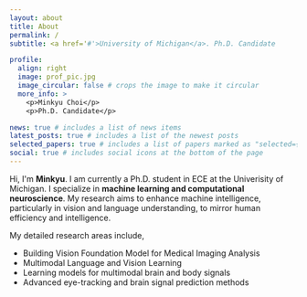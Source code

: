 ```yaml
---
layout: about
title: About
permalink: /
subtitle: <a href='#'>University of Michigan</a>. Ph.D. Candidate

profile:
  align: right
  image: prof_pic.jpg
  image_circular: false # crops the image to make it circular
  more_info: >
    <p>Minkyu Choi</p>
    <p>Ph.D. Candidate</p>

news: true # includes a list of news items
latest_posts: true # includes a list of the newest posts
selected_papers: true # includes a list of papers marked as "selected={true}"
social: true # includes social icons at the bottom of the page
---
```


Hi, I'm <b>Minkyu</b>. I am currently a Ph.D. student in ECE at the Univerisity of Michigan. 
I specialize in <b>machine learning and computational neuroscience</b>.
My research aims to enhance machine intelligence, particularly in vision and language understanding, to mirror human efficiency and intelligence.

My detailed research areas include, 
- Building Vision Foundation Model for Medical Imaging Analysis
- Multimodal Language and Vision Learning
- Learning models for multimodal brain and body signals
- Advanced eye-tracking and brain signal prediction methods
